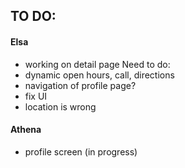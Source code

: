 
## TO DO: 

#### Elsa
- working on detail page
 Need to do:
 - dynamic open hours, call, directions
 - navigation of profile page?
 - fix UI
 - location is wrong
 


#### Athena
- profile screen (in progress)
